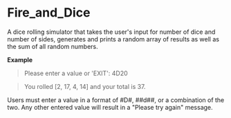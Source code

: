 # Fire_and_Dice
A dice rolling simulator that takes the user's input for number of dice and number of sides, generates and prints a random array of results as well as the sum of all random numbers.

**Example**
>Please enter a value or 'EXIT': 4D20

>You rolled [2, 17, 4, 14] and your total is 37.

Users must enter a value in a format of #D#, ##d##, or a combination of the two. Any other entered value will result in a "Please try again" message.
